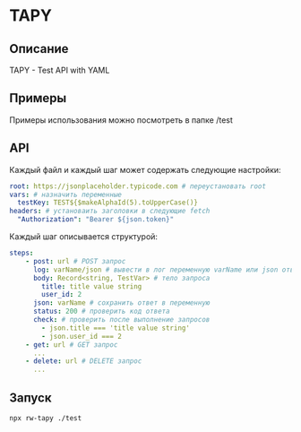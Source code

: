 # TAPY

## Описание

TAPY - Test API with YAML

## Примеры

Примеры использования можно посмотреть в папке /test

## API

Каждый файл и каждый шаг может содержать следующие настройки:

```yaml
root: https://jsonplaceholder.typicode.com # переустановать root
vars: # назначить переменные
  testKey: TEST${$makeAlphaId(5).toUpperCase()}
headers: # установаить заголовки в следующие fetch
  "Authorization": "Bearer ${json.token}"
```

Каждый шаг описывается структурой:

```yaml
steps:
    - post: url # POST запрос
      log: varName/json # вывести в лог переменную varName или json ответ
      body: Record<string, TestVar> # тело запроса
        title: title value string
        user_id: 2
      json: varName # сохранить ответ в переменную
      status: 200 # проверить код ответа
      check: # проверить после выполнение запросов
        - json.title === 'title value string'
        - json.user_id === 2
    - get: url # GET запрос
      ...
    - delete: url # DELETE запрос
      ...
```

## Запуск

```
npx rw-tapy ./test
```
